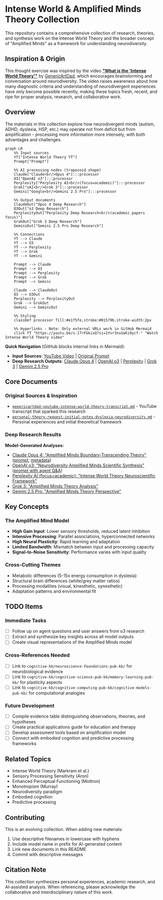 # Intense World & Amplified Minds Theory Collection

This repository contains a comprehensive collection of research, theories, and synthesis work on the Intense World Theory and the broader concept of "Amplified Minds" as a framework for understanding neurodiversity.

## Inspiration & Origin

This thought exercise was inspired by the video [**"What is the 'Intense World Theory'"**](https://youtu.be/x-17rFGkixQ?si=1Yvr3nsUaKi9ycf-) by [GenericArtDad](https://www.youtube.com/@GenericArtDad), which encourages brainstorming and conversation around neurodiversity. The video raises awareness about how many diagnostic criteria and understanding of neurodivergent experiences have only become possible recently, making these topics fresh, recent, and ripe for proper analysis, research, and collaborative work.

## Overview

The materials in this collection explore how neurodivergent minds (autism, ADHD, dyslexia, HSP, etc.) may operate not from deficit but from amplification - processing more information more intensely, with both advantages and challenges.

```mermaid
graph LR
    %% Input sources
    YT["Intense World Theory YT"]
    Prompt["Prompt"]
    
    %% AI processing nodes (trapezoid shape)
    Claude["Claude<br/>Opus 4"]:::processor
    O3["OpenAI o3"]:::processor
    Perplexity["Perplexity AI<br/>(focus=academic)"]:::processor
    Grok["xAI<br/>Grok 3"]:::processor
    Gemini["Google<br/>Gemini 2.5 Pro"]:::processor
    
    %% Output documents
    ClaudeOut["Opus 4 Deep Research"]
    O3Out["o3 Deep Research"]
    PerplexityOut["Perplexity Deep Research<br/>(academic papers focus)"]
    GrokOut["Grok 3 Deep Research"]
    GeminiOut["Gemini 2.5 Pro Deep Research"]
    
    %% Connections
    YT --> Claude
    YT --> O3
    YT --> Perplexity
    YT --> Grok
    YT --> Gemini
    
    Prompt --> Claude
    Prompt --> O3
    Prompt --> Perplexity
    Prompt --> Grok
    Prompt --> Gemini
    
    Claude --> ClaudeOut
    O3 --> O3Out
    Perplexity --> PerplexityOut
    Grok --> GrokOut
    Gemini --> GeminiOut
    
    %% Styling
    classDef processor fill:#e1f5fe,stroke:#01579b,stroke-width:2px
    
    %% Hyperlinks - Note: Only external URLs work in GitHub Mermaid
    click YT "https://youtu.be/x-17rFGkixQ?si=1Yvr3nsUaKi9ycf-" "Watch Intense World Theory video"
```

**Quick Navigation** (GitHub blocks internal links in Mermaid):
- **Input Sources**: [YouTube Video](https://youtu.be/x-17rFGkixQ?si=1Yvr3nsUaKi9ycf-) | [Original Prompt](personal-theory-request-initial-notes-dyslexia-neurodiversity.md)
- **Deep Research Outputs**: [Claude Opus 4](claude-opus-4-deep-research-amplified-minds-boundary-transcending-theory.md) | [OpenAI o3](o3-deep-research-neurodiversity-amplified-minds-scientific-synthesis.md) | [Perplexity](perplexity-ai-deep-research-intense-world-theory-neuroscientific-framework.md) | [Grok 3](grok-3-deep-research-amplified-minds-theory-output.md) | [Gemini 2.5 Pro](gemini-2-5-pro-deep-research-amplified-minds-theory-output.md)

## Core Documents

### Original Sources & Inspiration
- [`genericartdad-youtube-intense-world-theory-transcript.md`](genericartdad-youtube-intense-world-theory-transcript.md) - YouTube transcript that sparked this research
- [`personal-theory-request-initial-notes-dyslexia-neurodiversity.md`](personal-theory-request-initial-notes-dyslexia-neurodiversity.md) - Personal experiences and initial theoretical framework

### Deep Research Results

**Model-Generated Analyses:**
* [Claude Opus 4: "Amplified Minds Boundary-Transcending Theory"](claude-opus-4-deep-research-amplified-minds-boundary-transcending-theory.md) ([prompt](claude-opus-4-deep-research-original-prompt.md), [metadata](claude-opus-4-deep-research-generation-metadata.md))
* [OpenAI o3: "Neurodiversity Amplified Minds Scientific Synthesis"](o3-deep-research-neurodiversity-amplified-minds-scientific-synthesis.md) ([prompt with agent Q&A](o3-deep-research-amplified-minds-theory-prompt-with-agent-questions.md))
* [Perplexity AI (focus=academic): "Intense World Theory Neuroscientific Framework"](perplexity-ai-deep-research-intense-world-theory-neuroscientific-framework.md)
* [Grok 3: "Amplified Minds Theory Analysis"](grok-3-deep-research-amplified-minds-theory-output.md)
* [Gemini 2.5 Pro: "Amplified Minds Theory Perspective"](gemini-2-5-pro-deep-research-amplified-minds-theory-output.md)

## Key Concepts

### The Amplified Mind Model
- **High Gain Input**: Lower sensory thresholds, reduced latent inhibition
- **Intensive Processing**: Parallel associations, hyperconnected networks
- **High Neural Plasticity**: Rapid learning and adaptation
- **Limited Bandwidth**: Mismatch between input and processing capacity
- **Signal-to-Noise Sensitivity**: Performance varies with input quality

### Cross-Cutting Themes
- Metabolic differences (5-15x energy consumption in dyslexia)
- Structural brain differences (white/grey matter ratios)
- Processing modalities (visual, kinesthetic, synesthetic)
- Adaptation patterns and environmental fit

## TODO Items

### Immediate Tasks
- [ ] Follow up on agent questions and user answers from o3 research
- [ ] Extract and synthesize key insights across all model outputs
- [ ] Create visual representations of the Amplified Minds model

### Cross-References Needed
- [ ] Link to `cognitive-kb/neuroscience-foundations-pub-kb/` for neurobiological evidence
- [ ] Link to `cognitive-kb/cognitive-science-pub-kb/memory-learning-pub-kb/` for plasticity aspects
- [ ] Link to `cognitive-kb/cognitive-computing-pub-kb/cognitive-models-pub-kb/` for computational analogies

### Future Development
- [ ] Compile evidence table distinguishing observations, theories, and hypotheses
- [ ] Create practical applications guide for education and therapy
- [ ] Develop assessment tools based on amplification model
- [ ] Connect with embodied cognition and predictive processing frameworks

## Related Topics

- Intense World Theory (Markram et al.)
- Sensory Processing Sensitivity (Aron)
- Enhanced Perceptual Functioning (Mottron)
- Monotropism (Murray)
- Neurodiversity paradigm
- Embodied cognition
- Predictive processing

## Contributing

This is an evolving collection. When adding new materials:
1. Use descriptive filenames in lowercase with hyphens
2. Include model name in prefix for AI-generated content
3. Link new documents in this README
4. Commit with descriptive messages

## Citation Note

This collection synthesizes personal experiences, academic research, and AI-assisted analysis. When referencing, please acknowledge the collaborative and interdisciplinary nature of this work.